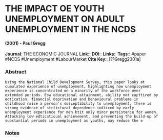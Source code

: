 # THE IMPACT OE YOUTH UNEMPLOYMENT ON ADULT UNEMPLOYMENT IN THE NCDS
#### (2001) - Paul Gregg
**Journal**: THE ECONOMIC JOURNAL
**Link**:: 
**DOI**:: 
**Links**:: 
**Tags**:: #paper #NCDS #Unemployment #LabourMarket 
**Cite Key**:: [@Gregg2001a]

### Abstract

```
Using the National Child Development Survey, this paper looks at cumulated experience of unemployment, highlighting how unemployment experience is concentrated on a minority of the workforce over extended periods. Eow educational attainment, ability not capttired by edtication, financial deprivation and behavioural problems in childhood raise a person's susceptibility to unemployment, there is strong evidence of strtictural dependence indticed by early unemployment experience for men btit only minor persistence for women. Attacking low edticatioual achievement, and preventing the build-up of substantial periods in unemployment as youths, may reduce the e
```

### Notes

